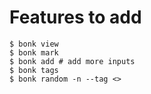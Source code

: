 # Features to add
```
$ bonk view
$ bonk mark
$ bonk add # add more inputs
$ bonk tags
$ bonk random -n --tag <>
```
